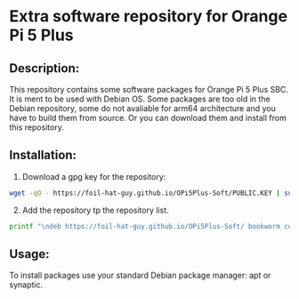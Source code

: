 # Extra software repository for Orange Pi 5 Plus

## Description:

This repository contains some software packages for Orange Pi 5 Plus SBC.
It is ment to be used with Debian OS. Some packages are too old in the Debian
repository, some do not avaliable for arm64 architecture and you have to 
build them from source. Or you can download them and install from this repository.


## Installation:

1. Download a gpg key for the repository:
```sh
wget -qO - https://foil-hat-guy.github.io/OPi5Plus-Soft/PUBLIC.KEY | sudo tee /etc/apt/trusted.gpg.d/OPi5Plus-Soft.asc
```

2. Add the repository tp the repository list.
```sh
printf "\ndeb https://foil-hat-guy.github.io/OPi5Plus-Soft/ bookworm contrib \n" | sudo tee --append /etc/apt/sources.list 
```

## Usage:

To install packages use your standard Debian package manager: apt or synaptic.
